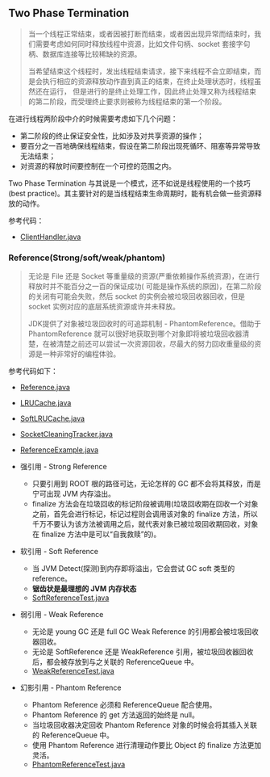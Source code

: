 ## Two Phase Termination

> 当一个线程正常结束，或者因被打断而结束，或者因出现异常而结束时，我们需要考虑如何同时释放线程中资源，比如文件句柄、socket
> 套接字句柄、数据库连接等比较稀缺的资源。
>
> 当希望结束这个线程时，发出线程结束请求，接下来线程不会立即结束，而是会执行相应的资源释放动作直到真正的结束，在终止处理状态时，线程虽然还在运行，
> 但是进行的是终止处理工作，因此终止处理又称为线程结束的第二阶段，而受理终止要求则被称为线程结束的第一个阶段。

在进行线程两阶段中介的时候需要考虑如下几个问题：

- 第二阶段的终止保证安全性，比如涉及对共享资源的操作；
- 要百分之一百地确保线程结束，假设在第二阶段出现死循环、阻塞等异常导致无法结束；
- 对资源的释放时间要控制在一个可控的范围之内。

Two Phase Termination 与其说是一个模式，还不如说是线程使用的一个技巧(best practice)。其主要针对的是当线程结束生命周期时，能有机会做一些资源释放的动作。

参考代码：

- [ClientHandler.java](ClientHandler.java)

### Reference(Strong/soft/weak/phantom)

> 无论是 File 还是 Socket 等重量级的资源(严重依赖操作系统资源)，在进行释放时并不能百分之一百的保证成功(
> 可能是操作系统的原因)，在第二阶段的关闭有可能会失败，然后 socket 的实例会被垃圾回收器回收，但是 socket 实例对应的底层系统资源或许并未释放。
>
> JDK提供了对象被垃圾回收时的可追踪机制 - PhantomReference。借助于 PhantomReference
> 就可以很好地获取到哪个对象即将被垃圾回收器清楚，在被清楚之前还可以尝试一次资源回收，尽最大的努力回收重量级的资源是一种非常好的编程体验。

参考代码如下：

- [Reference.java](reference%2FReference.java)
- [LRUCache.java](reference%2FLRUCache.java)
- [SoftLRUCache.java](reference%2FSoftLRUCache.java)
- [SocketCleaningTracker.java](reference%2FSocketCleaningTracker.java)
- [ReferenceExample.java](reference%2FReferenceExample.java)


- 强引用 - Strong Reference
    - 只要引用到 ROOT 根的路径可达，无论怎样的 GC 都不会将其释放，而是宁可出现 JVM 内存溢出。
    - finalize 方法会在垃圾回收的标记阶段被调用(垃圾回收期在回收一个对象之前，首先会进行标记，标记过程则会调用该对象的
      finalize 方法，所以千万不要认为该方法被调用之后，就代表对象已被垃圾回收期回收，对象在 finalize
      方法中是可以“自我救赎”的)。
- 软引用 - Soft Reference
    - 当 JVM Detect(探测)到内存即将溢出，它会尝试 GC soft 类型的 reference。
    - **锯齿状是最理想的 JVM 内存状态**
    - [SoftReferenceTest.java](reference%2FSoftReferenceTest.java)
- 弱引用 - Weak Reference
    - 无论是 young GC 还是 full GC Weak Reference 的引用都会被垃圾回收器回收。
    - 无论是 SoftReference 还是 WeakReference 引用，被垃圾回收器回收后，都会被存放到与之关联的 ReferenceQueue 中。
    - [WeakReferenceTest.java](reference%2FWeakReferenceTest.java)
- 幻影引用 - Phantom Reference
    - Phantom Reference 必须和 ReferenceQueue 配合使用。
    - Phantom Reference 的 get 方法返回的始终是 null。
    - 当垃圾回收器决定回收 Phantom Reference 对象的时候会将其插入关联的 ReferenceQueue 中。
    - 使用 Phantom Reference 进行清理动作要比 Object 的 finalize 方法更加灵活。
    - [PhantomReferenceTest.java](reference%2FPhantomReferenceTest.java)

